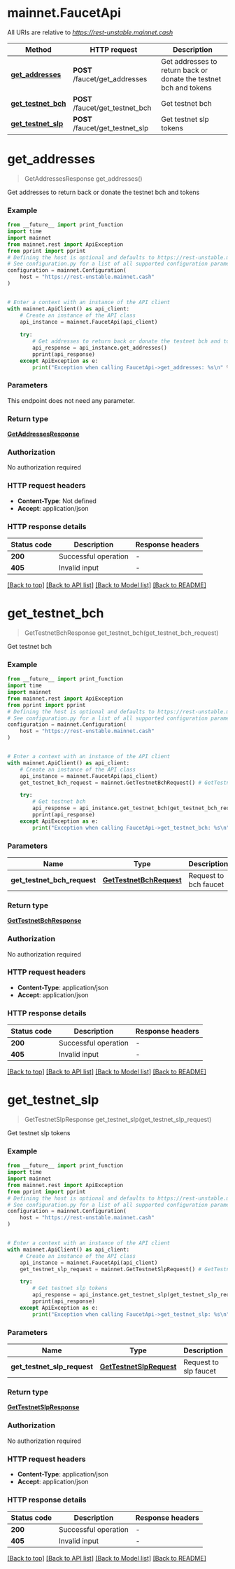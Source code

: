 # mainnet.FaucetApi

All URIs are relative to *https://rest-unstable.mainnet.cash*

Method | HTTP request | Description
------------- | ------------- | -------------
[**get_addresses**](FaucetApi.md#get_addresses) | **POST** /faucet/get_addresses | Get addresses to return back or donate the testnet bch and tokens 
[**get_testnet_bch**](FaucetApi.md#get_testnet_bch) | **POST** /faucet/get_testnet_bch | Get testnet bch 
[**get_testnet_slp**](FaucetApi.md#get_testnet_slp) | **POST** /faucet/get_testnet_slp | Get testnet slp tokens 


# **get_addresses**
> GetAddressesResponse get_addresses()

Get addresses to return back or donate the testnet bch and tokens 

### Example

```python
from __future__ import print_function
import time
import mainnet
from mainnet.rest import ApiException
from pprint import pprint
# Defining the host is optional and defaults to https://rest-unstable.mainnet.cash
# See configuration.py for a list of all supported configuration parameters.
configuration = mainnet.Configuration(
    host = "https://rest-unstable.mainnet.cash"
)


# Enter a context with an instance of the API client
with mainnet.ApiClient() as api_client:
    # Create an instance of the API class
    api_instance = mainnet.FaucetApi(api_client)
    
    try:
        # Get addresses to return back or donate the testnet bch and tokens 
        api_response = api_instance.get_addresses()
        pprint(api_response)
    except ApiException as e:
        print("Exception when calling FaucetApi->get_addresses: %s\n" % e)
```

### Parameters
This endpoint does not need any parameter.

### Return type

[**GetAddressesResponse**](GetAddressesResponse.md)

### Authorization

No authorization required

### HTTP request headers

 - **Content-Type**: Not defined
 - **Accept**: application/json

### HTTP response details
| Status code | Description | Response headers |
|-------------|-------------|------------------|
**200** | Successful operation |  -  |
**405** | Invalid input |  -  |

[[Back to top]](#) [[Back to API list]](../README.md#documentation-for-api-endpoints) [[Back to Model list]](../README.md#documentation-for-models) [[Back to README]](../README.md)

# **get_testnet_bch**
> GetTestnetBchResponse get_testnet_bch(get_testnet_bch_request)

Get testnet bch 

### Example

```python
from __future__ import print_function
import time
import mainnet
from mainnet.rest import ApiException
from pprint import pprint
# Defining the host is optional and defaults to https://rest-unstable.mainnet.cash
# See configuration.py for a list of all supported configuration parameters.
configuration = mainnet.Configuration(
    host = "https://rest-unstable.mainnet.cash"
)


# Enter a context with an instance of the API client
with mainnet.ApiClient() as api_client:
    # Create an instance of the API class
    api_instance = mainnet.FaucetApi(api_client)
    get_testnet_bch_request = mainnet.GetTestnetBchRequest() # GetTestnetBchRequest | Request to bch faucet 

    try:
        # Get testnet bch 
        api_response = api_instance.get_testnet_bch(get_testnet_bch_request)
        pprint(api_response)
    except ApiException as e:
        print("Exception when calling FaucetApi->get_testnet_bch: %s\n" % e)
```

### Parameters

Name | Type | Description  | Notes
------------- | ------------- | ------------- | -------------
 **get_testnet_bch_request** | [**GetTestnetBchRequest**](GetTestnetBchRequest.md)| Request to bch faucet  | 

### Return type

[**GetTestnetBchResponse**](GetTestnetBchResponse.md)

### Authorization

No authorization required

### HTTP request headers

 - **Content-Type**: application/json
 - **Accept**: application/json

### HTTP response details
| Status code | Description | Response headers |
|-------------|-------------|------------------|
**200** | Successful operation |  -  |
**405** | Invalid input |  -  |

[[Back to top]](#) [[Back to API list]](../README.md#documentation-for-api-endpoints) [[Back to Model list]](../README.md#documentation-for-models) [[Back to README]](../README.md)

# **get_testnet_slp**
> GetTestnetSlpResponse get_testnet_slp(get_testnet_slp_request)

Get testnet slp tokens 

### Example

```python
from __future__ import print_function
import time
import mainnet
from mainnet.rest import ApiException
from pprint import pprint
# Defining the host is optional and defaults to https://rest-unstable.mainnet.cash
# See configuration.py for a list of all supported configuration parameters.
configuration = mainnet.Configuration(
    host = "https://rest-unstable.mainnet.cash"
)


# Enter a context with an instance of the API client
with mainnet.ApiClient() as api_client:
    # Create an instance of the API class
    api_instance = mainnet.FaucetApi(api_client)
    get_testnet_slp_request = mainnet.GetTestnetSlpRequest() # GetTestnetSlpRequest | Request to slp faucet 

    try:
        # Get testnet slp tokens 
        api_response = api_instance.get_testnet_slp(get_testnet_slp_request)
        pprint(api_response)
    except ApiException as e:
        print("Exception when calling FaucetApi->get_testnet_slp: %s\n" % e)
```

### Parameters

Name | Type | Description  | Notes
------------- | ------------- | ------------- | -------------
 **get_testnet_slp_request** | [**GetTestnetSlpRequest**](GetTestnetSlpRequest.md)| Request to slp faucet  | 

### Return type

[**GetTestnetSlpResponse**](GetTestnetSlpResponse.md)

### Authorization

No authorization required

### HTTP request headers

 - **Content-Type**: application/json
 - **Accept**: application/json

### HTTP response details
| Status code | Description | Response headers |
|-------------|-------------|------------------|
**200** | Successful operation |  -  |
**405** | Invalid input |  -  |

[[Back to top]](#) [[Back to API list]](../README.md#documentation-for-api-endpoints) [[Back to Model list]](../README.md#documentation-for-models) [[Back to README]](../README.md)

